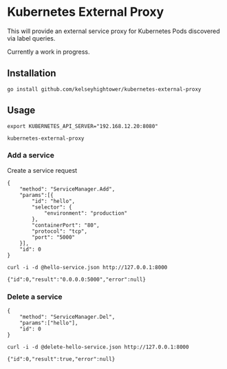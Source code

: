 # Kubernetes External Proxy

This will provide an external service proxy for Kubernetes Pods discovered via label queries.

Currently a work in progress.

## Installation

```
go install github.com/kelseyhightower/kubernetes-external-proxy
```

## Usage

```
export KUBERNETES_API_SERVER="192.168.12.20:8080"
```

```
kubernetes-external-proxy
```

### Add a service 

Create a service request

```
{
    "method": "ServiceManager.Add",
    "params":[{
        "id": "hello",
        "selector": {
            "environment": "production"
        },
        "containerPort": "80",
        "protocol": "tcp",
        "port": "5000"
    }],
    "id": 0
}
```

```
curl -i -d @hello-service.json http://127.0.0.1:8000
```

```
{"id":0,"result":"0.0.0.0:5000","error":null}
```

### Delete a service

```
{
    "method": "ServiceManager.Del",
    "params":["hello"],
    "id": 0
}
```

```
curl -i -d @delete-hello-service.json http://127.0.0.1:8000
```

```
{"id":0,"result":true,"error":null}
```
